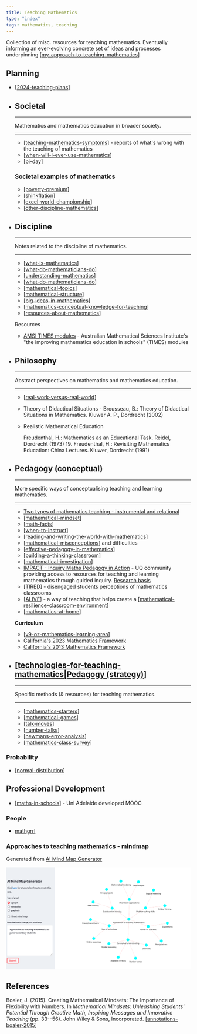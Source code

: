 ```yaml
---
title: Teaching Mathematics
type: "index"
tags: mathematics, teaching
---
```




Collection of misc. resources for teaching mathematics. Eventually informing an ever-evolving concrete set of ideas and processes underpinning [[my-approach-to-teaching-mathematics]]

## Planning

- [[2024-teaching-plans]]

<div class="grid cards" markdown>

- ## Societal

    ---

    Mathematics and mathematics education in broader society.

    ---

    - [[teaching-mathematics-symptoms]] - reports of what's wrong with the teaching of mathematics
    - [[when-will-i-ever-use-mathematics]]
    - [[pi-day]]

    ### Societal examples of mathematics

    - [[poverty-premium]]
    - [[shinkflation]]
    - [[excel-world-championship]]
    - [[other-discipline-mathematics]]

- ## Discipline

    ---

    Notes related to the discipline of mathematics.

    ---

    - [[what-is-mathematics]]
    - [[what-do-mathematicians-do]]
    - [[understanding-mathematics]]
    - [[what-do-mathematicians-do]]
    - [[mathematical-topics]]
    - [[mathematical-structure]]
    - [[big-ideas-in-mathematics]]
    - [[mathematics-conceptual-knowledge-for-teaching]]
    - [[resources-about-mathematics]]

    Resources

    - [AMSI TIMES modules](http://schools.amsi.org.au/times-modules/) - Australian Mathematical Sciences Institute's "the improving mathematics education in schools" (TIMES) modules

- ## Philosophy

    ---

    Abstract perspectives on mathematics and mathematics education.

    ---

    - [[real-work-versus-real-world]]
    - Theory of Didactical Situations - Brousseau, B.: Theory of Didactical Situations in Mathematics. Kluwer A. P., Dordrecht (2002)
    - Realistic Mathematical Education  

        Freudenthal, H.: Mathematics as an Educational Task. Reidel, Dordrecht (1973) 19. 
        Freudenthal, H.: Revisiting Mathematics Education: China Lectures. Kluwer, Dordrecht (1991)

- ## Pedagogy (conceptual)

    ---

    More specific ways of conceptualising teaching and learning mathematics.

    ---

    - [Two types of mathematics teaching - instrumental and relational](instrumental-relational-mathematics.md) 
    - [[mathematical-mindset]]
    - [[math-facts]]
    - [[when-to-instruct]]
    - [[reading-and-writing-the-world-with-mathematics]]
    - [[mathematical-misconceptions]] and difficulties
    - [[effective-pedagogy-in-mathematics]]
    - [[building-a-thinking-classroom]]
    - [[mathematical-investigation]]
    - [IMPACT - Inquiry Maths Pedagogy in Action](https://www.mathsinquiry.com/) - UQ community providing access to resources for teaching and learning mathematics through guided inquiry. [Research basis](https://education.uq.edu.au/project/mathematical-inquiry)
    - [[TIRED]] - disengaged students perceptions of mathematics classrooms
    - [[ALIVE]] - a way of teaching that helps create a [[mathematical-resilience-classroom-environment]]
    - [[mathematics-at-home]]

    __Curriculum__

    - [[v9-oz-mathematics-learning-area]]
    - [California's 2023 Mathematics Framework](https://www.cde.ca.gov/ci/ma/cf/)
    - [California's 2013 Mathematics Framework](https://www.cde.ca.gov/ci/ma/cf/mathfwchapters.asp)

- ## [[technologies-for-teaching-mathematics|Pedagogy (strategy)]]

    ---

    Specific methods (& resources) for teaching mathematics.

    ---

    - [[mathematics-starters]]
    - [[mathematical-games]]
    - [[talk-moves]]
    - [[number-talks]]
    - [[newmans-error-analysis]]
    - [[mathematics-class-survey]]

</div>



### Probability

- [[normal-distribution]]


## Professional Development

- [[maths-in-schools]] - Uni Adelaide developed MOOC

### People

- [mathgrrl](https://mathgrrl.com/)

### Approaches to teaching mathematics - mindmap

Generated from [AI Mind Map Generator](https://ferusandbeyond-mind-map-generation-main-7p68z9.streamlit.app/)

![](images/mindMapApproachsMath.png)

## References

Boaler, J. (2015). Creating Mathematical Mindsets: The Importance of Flexibility with Numbers. In *Mathematical Mindsets: Unleashing Students' Potential Through Creative Math, Inspiring Messages and Innovative Teaching* (pp. 33--56). John Wiley & Sons, Incorporated. [[annotations-boaler-2015]]

[//begin]: # "Autogenerated link references for markdown compatibility"
[my-approach-to-teaching-mathematics]: my-approach-to-teaching-mathematics "My approach to teaching mathematics"
[2024-teaching-plans]: 2024-teaching-plans "Plans for teaching in 2024"
[teaching-mathematics-symptoms]: teaching-mathematics-symptoms "Symptoms of the state of mathematics teaching"
[when-will-i-ever-use-mathematics]: when-will-i-ever-use-mathematics "When will I ever use mathematics"
[pi-day]: pi-day "PI Day (International day of mathematics)"
[poverty-premium]: poverty-premium "Poverty Premium"
[shinkflation]: shinkflation "Shrinkflation"
[excel-world-championship]: excel-world-championship "Excel World Championship"
[other-discipline-mathematics]: other-discipline-mathematics "Other Discipline Mathematics"
[what-is-mathematics]: what-is-mathematics "What is mathematics"
[what-do-mathematicians-do]: what-do-mathematicians-do "What do mathematicians do?"
[understanding-mathematics]: understanding-mathematics "Understanding Mathematics"
[mathematical-topics]: mathematical-topics "Mathematical Topics"
[mathematical-structure]: mathematical-structure "Mathematical structure"
[big-ideas-in-mathematics]: big-ideas-in-mathematics "Big ideas in mathematics"
[mathematics-conceptual-knowledge-for-teaching]: mathematics-conceptual-knowledge-for-teaching "Mathematics Conceptual Knowledge for Teaching (MCKT)"
[resources-about-mathematics]: resources/resources-about-mathematics "Resources delving deeper into mathematics"
[real-work-versus-real-world]: real-work-versus-real-world "Real work versus Real world"
[mathematical-mindset]: mathematical-mindset "Mathematical Mindset"
[math-facts]: math-facts "Math Facts"
[when-to-instruct]: when-to-instruct "when-to-instruct"
[reading-and-writing-the-world-with-mathematics]: reading-and-writing-the-world-with-mathematics "Reading and writing the world with mathematics"
[mathematical-misconceptions]: math-misconceptions/mathematical-misconceptions "Mathematical misconceptions and difficulties"
[effective-pedagogy-in-mathematics]: effective-pedagogy-in-mathematics "Effective pedagogy in mathematics"
[building-a-thinking-classroom]: building-a-thinking-classroom "Building a thinking classroom"
[mathematical-investigation]: cser-mooc/mathematical-investigation "Mathematical Investigation"
[TIRED]: tired "TIRED"
[ALIVE]: alive "ALIVE"
[mathematical-resilience-classroom-environment]: mathematical-resilience-classroom-environment "mathematical-resilience-classroom-environment"
[mathematics-at-home]: mathematics-at-home "Mathematics at home"
[v9-oz-mathematics-learning-area]: ../Curriculum/v9-oz-mathematics-learning-area "Mathematics learning area - Australian Curriculum v9"
[technologies-for-teaching-mathematics|Pedagogy (strategy)]: technologies-for-teaching-mathematics "Technologies for teaching mathematics"
[mathematics-starters]: mathematics-starters "Starter activities for mathematics"
[mathematical-games]: mathematical-games "Mathematical games"
[talk-moves]: talk-moves "Talk moves"
[number-talks]: number-talks "Number talks"
[newmans-error-analysis]: newmans-error-analysis "Newman's error analysis"
[mathematics-class-survey]: mathematics-class-survey "Mathematics Class Survey"
[normal-distribution]: probability/normal-distribution "Normal (Gaussian) distribution"
[maths-in-schools]: maths-in-schools "Maths in Schools Online: Year 7 - 10 course"
[annotations-boaler-2015]: annotations-boaler-2015 "Creating mathematical mindsets - annotations"
[//end]: # "Autogenerated link references"